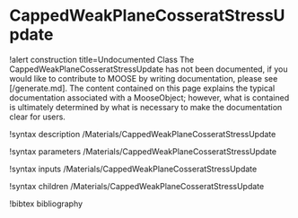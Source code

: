 <!-- MOOSE Documentation Stub: Remove this when content is added. -->

# CappedWeakPlaneCosseratStressUpdate

!alert construction title=Undocumented Class
The CappedWeakPlaneCosseratStressUpdate has not been documented, if you would like to contribute to MOOSE by
writing documentation, please see [/generate.md]. The content contained on this page explains
the typical documentation associated with a MooseObject; however, what is contained is ultimately
determined by what is necessary to make the documentation clear for users.

!syntax description /Materials/CappedWeakPlaneCosseratStressUpdate

!syntax parameters /Materials/CappedWeakPlaneCosseratStressUpdate

!syntax inputs /Materials/CappedWeakPlaneCosseratStressUpdate

!syntax children /Materials/CappedWeakPlaneCosseratStressUpdate

!bibtex bibliography
